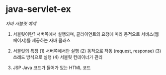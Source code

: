 # java-servlet-ex
*자바 서블릿 예제*

1. 서블릿이란?
서버쪽에서 실행되며, 클라이언트의 요청에 따라 동적으로 서비스(웹페이지)를 제공하는 자바 클래스

2. 서블릿의 특징
(1) 서버쪽에서만 실행 
(2) 동적으로 작동 (request, response) 
(3) 쓰레드 방식으로 실행 
(4) 서블릿 컨테이너가 관리 

3. JSP
Java 코드가 들어가 있는 HTML 코드

